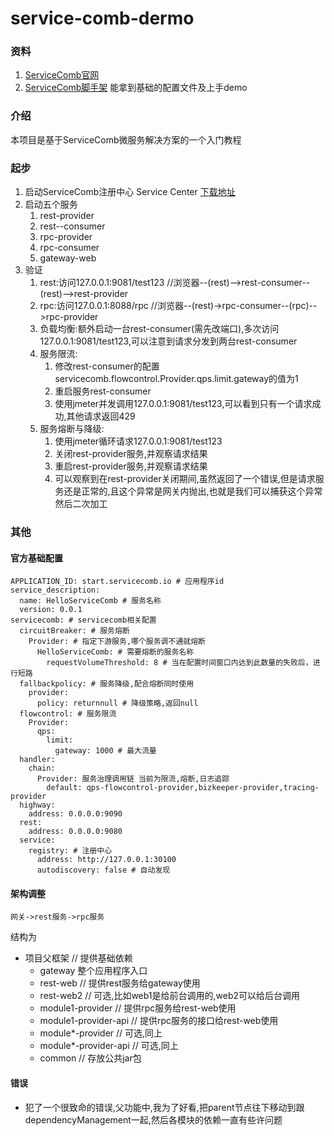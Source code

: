 # service-comb-dermo

### 资料

1. [ServiceComb官网](https://servicecomb.apache.org/cn/)
2. [ServiceComb脚手架](http://start.servicecomb.io/) 能拿到基础的配置文件及上手demo

### 介绍

本项目是基于ServiceComb微服务解决方案的一个入门教程

### 起步

1. 启动ServiceComb注册中心 Service Center [下载地址](https://servicecomb.apache.org/cn/release/)
3. 启动五个服务
   1. rest-provider
   2. rest--consumer
   3. rpc-provider
   4. rpc-consumer
   5. gateway-web
4. 验证
   1. rest:访问127.0.0.1:9081/test123 //浏览器--(rest)-->rest-consumer--(rest)-->rest-provider
   2. rpc:访问127.0.0.1:8088/rpc //浏览器--(rest)->rpc-consumer--(rpc)-->rpc-provider
   3. 负载均衡:额外启动一台rest-consumer(需先改端口),多次访问127.0.0.1:9081/test123,可以注意到请求分发到两台rest-consumer
   4. 服务限流:
      1. 修改rest-consumer的配置servicecomb.flowcontrol.Provider.qps.limit.gateway的值为1
      2. 重启服务rest-consumer
      3. 使用jmeter并发调用127.0.0.1:9081/test123,可以看到只有一个请求成功,其他请求返回429
   5. 服务熔断与降级:
      1. 使用jmeter循环请求127.0.0.1:9081/test123
      2. 关闭rest-provider服务,并观察请求结果
      3. 重启rest-provider服务,并观察请求结果
      4. 可以观察到在rest-provider关闭期间,虽然返回了一个错误,但是请求服务还是正常的,且这个异常是网关内抛出,也就是我们可以捕获这个异常然后二次加工

### 其他

#### 官方基础配置

```
APPLICATION_ID: start.servicecomb.io # 应用程序id
service_description:
  name: HelloServiceComb # 服务名称
  version: 0.0.1
servicecomb: # servicecomb相关配置
  circuitBreaker: # 服务熔断
    Provider: # 指定下游服务,哪个服务调不通就熔断
      HelloServiceComb: # 需要熔断的服务名称
        requestVolumeThreshold: 8 # 当在配置时间窗口内达到此数量的失败后，进行短路
  fallbackpolicy: # 服务降级,配合熔断同时使用
    provider:
      policy: returnnull # 降级策略,返回null
  flowcontrol: # 服务限流
    Provider:
      qps:
        limit:
          gateway: 1000 # 最大流量
  handler:
    chain:
      Provider: 服务治理调用链 当前为限流,熔断,日志追踪
        default: qps-flowcontrol-provider,bizkeeper-provider,tracing-provider
  highway:
    address: 0.0.0.0:9090
  rest:
    address: 0.0.0.0:9080
  service:
    registry: # 注册中心
      address: http://127.0.0.1:30100
      autodiscovery: false # 自动发现
```

#### 架构调整

   `网关->rest服务->rpc服务`
   
   结构为

   * 项目父框架 // 提供基础依赖
     * gateway 整个应用程序入口
     * rest-web // 提供rest服务给gateway使用
     * rest-web2 // 可选,比如web1是给前台调用的,web2可以给后台调用
     * module1-provider // 提供rpc服务给rest-web使用
     * module1-provider-api // 提供rpc服务的接口给rest-web使用
     * module*-provider // 可选,同上
     * module*-provider-api // 可选,同上
     * common // 存放公共jar包

#### 错误
* 犯了一个很致命的错误,父功能中,我为了好看,把parent节点往下移动到跟dependencyManagement一起,然后各模块的依赖一直有些许问题
   

